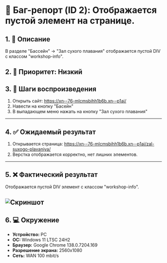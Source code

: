 # 🐞 Баг-репорт (ID 2): Отображается пустой элемент на странице.

## 1. 📝 Описание  
В разделе "Бассейн" -> "Зал сухого плавания" отображается пустой DIV с клаcсом "workshop-info".

## 2. 📌 Приоритет: Низкий

## 3. 🔁 Шаги воспроизведения  
1. Открыть сайт: https://xn--76-mlcmsbihh1b6b.xn--p1ai/
2. Навести на кнопку "Басейн"
3. В выпадающем меню нажать на кнопку "Зал сухого плавания" 
---

## 4. ✅ Ожидаемый результат  
1. Открывается страница: https://xn--76-mlcmsbihh1b6b.xn--p1ai/zal-suxogo-plavaniya/ 
2. Верстка отображается корректно, нет лишних элементов.
---

## 5. ❌ Фактический результат  
Отображается пустой DIV элемент с классом "workshop-info".

![Скриншот](https://i.imgur.com/bJsBWwG.png)
---

## 6. 💻 Окружение  
- **Устройство:** PC  
- **ОС:** Windows 11 LTSC 24H2  
- **Браузер:** Google Chrome 138.0.7204.169  
- **Разрешение экрана:** 2560x1080  
- **Сеть:** WAN 100 mbit/s